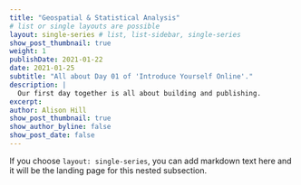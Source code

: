 ```yaml
---
title: "Geospatial & Statistical Analysis"
# list or single layouts are possible
layout: single-series # list, list-sidebar, single-series
show_post_thumbnail: true
weight: 1
publishDate: 2021-01-22
date: 2021-01-25
subtitle: "All about Day 01 of 'Introduce Yourself Online'."
description: |
  Our first day together is all about building and publishing.
excerpt: 
author: Alison Hill
show_post_thumbnail: true
show_author_byline: false
show_post_date: false
---
```


If you choose `layout: single-series`, you can add markdown text here and it will be the landing page for this nested subsection.